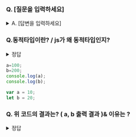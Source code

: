 ### Q. [질문을 입력하세요]
<details>
<summary>A. [답변을 입력하세요]</summary>
[여기에 답변을 작성하세요]
</details>


### Q.동적타입이란? / js가 왜 동적타입인지?
<details>
<summary>정답</summary>
자바스크립트는 동적타입 언어라서 변수의 타입을 할당 시점에 결정하기 때문
</details>


```js
a=100;
b=200;
console.log(a);
console.log(b);

var a = 10;
let b = 20;
```
### Q. 위 코드의 결과는? ( a, b 출력 결과 )& 이유는 ?
<details>
<summary>정답</summary>
a =100
b =Uncaught ReferenceError: Cannot access 'b' before initialization

이유 : let은 호이스팅이 일어나지 않는다. -> 선언시에 undefined로 초기화가 되지 않는다.
var는 호이스팅이 일어나기 때문에 선언 전에 참조해도 undefined로 출력된다.
</details>

